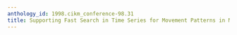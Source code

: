 ```yaml
---
anthology_id: 1998.cikm_conference-98.31
title: Supporting Fast Search in Time Series for Movement Patterns in Multiple Scales
---
```

